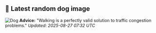 ## 🐶 Latest random dog image
![Dog](https://images.dog.ceo/breeds/husky/MsMilo_Husky1.jpg)
**Advice:** "Walking is a perfectly valid solution to traffic congestion problems."
*Updated: 2025-08-27 07:32 UTC*
